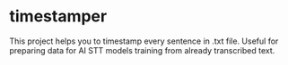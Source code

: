 # timestamper
This project helps you to timestamp every sentence in .txt file. Useful for preparing data for AI STT models training from already transcribed text. 

